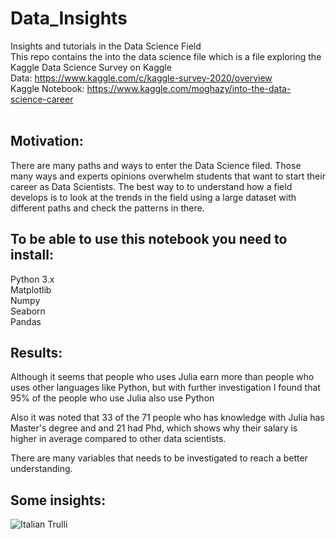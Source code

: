 # Data_Insights
Insights and tutorials in the Data Science Field<br>
This repo contains the into the data science file which is a file exploring the Kaggle Data Science Survey on Kaggle<br>
Data: https://www.kaggle.com/c/kaggle-survey-2020/overview <br>
Kaggle Notebook: https://www.kaggle.com/moghazy/into-the-data-science-career
<br><br>

## Motivation:
There are many paths and ways to enter the Data Science filed. Those many ways and experts opinions overwhelm students that want to start their career as Data Scientists. The best way to to understand how a field develops is to look at the trends in the field using a large dataset with different paths and check the patterns in there.

## To be able to use this notebook you need to install:
Python 3.x <br>
Matplotlib <br>
Numpy <br>
Seaborn <br>
Pandas <br>


## Results:

Although it seems that people who uses Julia earn more than people who uses other languages like Python, but with further investigation I found that 95% of the people who use Julia also use Python

Also it was noted that 33 of the 71 people who has knowledge with Julia has Master's degree and and 21 had Phd, which shows why their salary is higher in average compared to other data scientists.

There are many variables that needs to be investigated to reach a better understanding.


## Some insights:

<img src="https://media-exp1.licdn.com/dms/image/C4E12AQFo_FftFnSdpQ/article-inline_image-shrink_1000_1488/0/1624369905050?e=1629936000&v=beta&t=Dcrhapg6w06U1wVxP6tLV_ed4lO7i2Npon_cfF16Ibk" alt="Italian Trulli">

